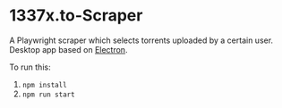 # 1337x.to-Scraper
A Playwright scraper which selects torrents uploaded by a certain user. Desktop app based on [Electron](https://electronjs.org/).

To run this:
1. ```npm install```
2. ```npm run start```
